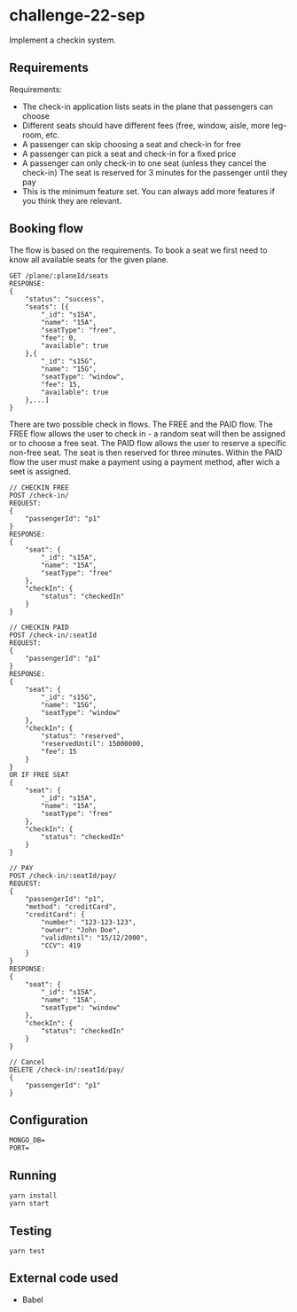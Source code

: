 # challenge-22-sep
Implement a checkin system.

## Requirements
Requirements:
- The check-in application lists seats in the plane that passengers can choose
- Different seats should have different fees (free, window, aisle, more leg-room, etc.
- A passenger can skip choosing a seat and check-in for free
- A passenger can pick a seat and check-in for a fixed price
- A passenger can only check-in to one seat (unless they cancel the check-in) The seat is reserved for 3 minutes for the passenger until they pay
- This is the minimum feature set. You can always add more features if you think they are relevant.

## Booking flow
The flow is based on the requirements.
To book a seat we first need to know all available seats for the given plane.
```
GET /plane/:planeId/seats
RESPONSE:
{
    "status": "success",
    "seats": [{
        "_id": "s15A",
        "name": "15A",
        "seatType": "free",
        "fee": 0,
        "available": true
    },{
        "_id": "s15G",
        "name": "15G",
        "seatType": "window",
        "fee": 15,
        "available": true
    },...]
}
```

There are two possible check in flows. The FREE and the PAID flow.
The FREE flow allows the user to check in - a random seat will then be assigned or to choose a free seat.
The PAID flow allows the user to reserve a specific non-free seat. The seat is then reserved for three minutes.
Within the PAID flow the user must make a payment using a payment method, after wich a seet is assigned.

```
// CHECKIN FREE
POST /check-in/
REQUEST: 
{
    "passengerId": "p1"
}
RESPONSE:
{
    "seat": {
        "_id": "s15A",
        "name": "15A",
        "seatType": "free"
    },
    "checkIn": {
        "status": "checkedIn"
    }
}

// CHECKIN PAID
POST /check-in/:seatId
REQUEST: 
{
    "passengerId": "p1"
}
RESPONSE:
{
    "seat": {
        "_id": "s15G",
        "name": "15G",
        "seatType": "window"
    },
    "checkIn": {
        "status": "reserved",
        "reservedUntil": 15000000,
        "fee": 15
    }
}
OR IF FREE SEAT
{
    "seat": {
        "_id": "s15A",
        "name": "15A",
        "seatType": "free"
    },
    "checkIn": {
        "status": "checkedIn"
    }
}

// PAY
POST /check-in/:seatId/pay/
REQUEST: 
{
    "passengerId": "p1",
    "method": "creditCard",
    "creditCard": {
        "number": "123-123-123",
        "owner": "John Doe",
        "validUntil": "15/12/2000",
        "CCV": 419
    }
}
RESPONSE:
{
    "seat": {
        "_id": "s15A",
        "name": "15A",
        "seatType": "window"
    },
    "checkIn": {
        "status": "checkedIn"
    }
}

// Cancel
DELETE /check-in/:seatId/pay/
{
    "passengerId": "p1"
}
```

## Configuration
```
MONGO_DB=
PORT=
```

## Running
```
yarn install
yarn start
```

## Testing
```
yarn test
```

## External code used
- Babel